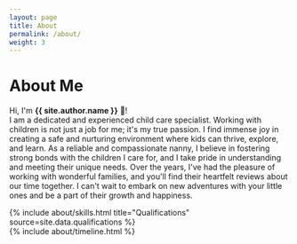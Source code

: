```yaml
---
layout: page
title: About
permalink: /about/
weight: 3
---
```


# **About Me**

Hi, I'm **{{ site.author.name }}** :wave:!<br>
I am a dedicated and experienced child care specialist. Working with children is not just a job for me; it's my true passion. I find immense joy in creating a safe and nurturing environment where kids can thrive, explore, and learn. As a reliable and compassionate nanny, I believe in fostering strong bonds with the children I care for, and I take pride in understanding and meeting their unique needs. Over the years, I've had the pleasure of working with wonderful families, and you'll find their heartfelt reviews about our time together. I can't wait to embark on new adventures with your little ones and be a part of their growth and happiness.

<div class="row">
{% include about/skills.html title="Qualifications" source=site.data.qualifications %}
</div>

<div class="row">
{% include about/timeline.html %}
</div>